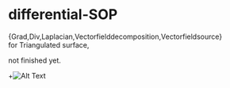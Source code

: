 # differential-SOP
{Grad,Div,Laplacian,Vectorfielddecomposition,Vectorfieldsource}  
for Triangulated surface,

not finished yet.


+![Alt Text](https://giphy.com/gifs/xWYovkvFURlDuQtrZv)
